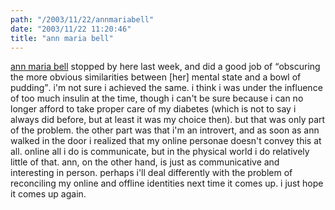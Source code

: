 ```yaml
---
path: "/2003/11/22/annmariabell" 
date: "2003/11/22 11:20:46" 
title: "ann maria bell" 
---
```

<p><a href="http://annmariabell.com/alternate/blog/blog.html">ann maria bell</a> stopped by here last week, and did a good job of <q>obscuring the more obvious                  similarities between [her] mental state and a bowl of pudding</q>. i'm not sure i achieved the same. i think i was under the influence of too much insulin at the time, though i can't be sure because i can no longer afford to take proper care of my diabetes (which is not to say i always did before, but at least it was my choice then). but that was only part of the problem. the other part was that i'm an introvert, and as soon as ann walked in the door i realized that my online personae doesn't convey this at all. online all i do is communicate, but in the physical world i do relatively little of that. ann, on the other hand, is just as communicative and interesting in person. perhaps i'll deal differently with the problem of reconciling my online and offline identities next time it comes up. i just hope it comes up again.</p>